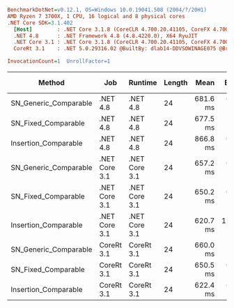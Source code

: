 ``` ini

BenchmarkDotNet=v0.12.1, OS=Windows 10.0.19041.508 (2004/?/20H1)
AMD Ryzen 7 3700X, 1 CPU, 16 logical and 8 physical cores
.NET Core SDK=3.1.402
  [Host]        : .NET Core 3.1.8 (CoreCLR 4.700.20.41105, CoreFX 4.700.20.41903), X64 RyuJIT
  .NET 4.8      : .NET Framework 4.8 (4.8.4220.0), X64 RyuJIT
  .NET Core 3.1 : .NET Core 3.1.8 (CoreCLR 4.700.20.41105, CoreFX 4.700.20.41903), X64 RyuJIT
  CoreRt 3.1    : .NET 5.0.29316.02 @BuiltBy: dlab14-DDVSOWINAGE075 @Branch: master @Commit: 40be8b7e2598b2ccb827fd90cd30c0e2d4496941, X64 AOT

InvocationCount=1  UnrollFactor=1  

```
|                Method |           Job |       Runtime | Length |     Mean |    Error |   StdDev | Gen 0 | Gen 1 | Gen 2 | Allocated |
|---------------------- |-------------- |-------------- |------- |---------:|---------:|---------:|------:|------:|------:|----------:|
| SN_Generic_Comparable |      .NET 4.8 |      .NET 4.8 |     24 | 681.6 ms |  0.52 ms |  0.46 ms |     - |     - |     - |         - |
|   SN_Fixed_Comparable |      .NET 4.8 |      .NET 4.8 |     24 | 677.5 ms |  1.28 ms |  1.20 ms |     - |     - |     - |         - |
|  Insertion_Comparable |      .NET 4.8 |      .NET 4.8 |     24 | 866.8 ms |  0.78 ms |  0.69 ms |     - |     - |     - |         - |
| SN_Generic_Comparable | .NET Core 3.1 | .NET Core 3.1 |     24 | 657.2 ms |  0.34 ms |  0.30 ms |     - |     - |     - |    1336 B |
|   SN_Fixed_Comparable | .NET Core 3.1 | .NET Core 3.1 |     24 | 650.2 ms |  0.88 ms |  0.83 ms |     - |     - |     - |         - |
|  Insertion_Comparable | .NET Core 3.1 | .NET Core 3.1 |     24 | 620.7 ms | 12.40 ms | 20.03 ms |     - |     - |     - |         - |
| SN_Generic_Comparable |    CoreRt 3.1 |    CoreRt 3.1 |     24 | 660.0 ms |  1.14 ms |  1.06 ms |     - |     - |     - |         - |
|   SN_Fixed_Comparable |    CoreRt 3.1 |    CoreRt 3.1 |     24 | 650.5 ms |  0.69 ms |  0.65 ms |     - |     - |     - |         - |
|  Insertion_Comparable |    CoreRt 3.1 |    CoreRt 3.1 |     24 | 622.4 ms |  6.71 ms |  6.27 ms |     - |     - |     - |         - |

